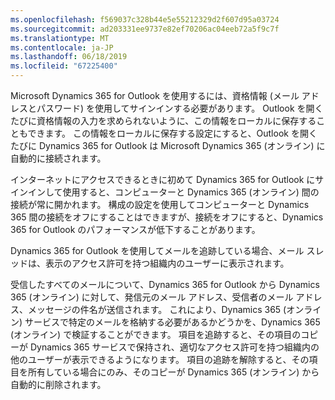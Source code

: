 ```yaml
---
ms.openlocfilehash: f569037c328b44e5e55212329d2f607d95a03724
ms.sourcegitcommit: ad203331ee9737e82ef70206ac04eeb72a5f9c7f
ms.translationtype: MT
ms.contentlocale: ja-JP
ms.lasthandoff: 06/18/2019
ms.locfileid: "67225400"
---
```

Microsoft Dynamics 365 for Outlook を使用するには、資格情報 (メール アドレスとパスワード) を使用してサインインする必要があります。 Outlook を開くたびに資格情報の入力を求められないように、この情報をローカルに保存することもできます。 この情報をローカルに保存する設定にすると、Outlook を開くたびに Dynamics 365 for Outlook は Microsoft Dynamics 365 (オンライン) に自動的に接続されます。  
  
 インターネットにアクセスできるときに初めて Dynamics 365 for Outlook にサインインして使用すると、コンピューターと Dynamics 365 (オンライン) 間の接続が常に開かれます。 構成の設定を使用してコンピューターと Dynamics 365 間の接続をオフにすることはできますが、接続をオフにすると、Dynamics 365 for Outlook のパフォーマンスが低下することがあります。  
  
 Dynamics 365 for Outlook を使用してメールを追跡している場合、メール スレッドは、表示のアクセス許可を持つ組織内のユーザーに表示されます。  
  
受信したすべてのメールについて、Dynamics 365 for Outlook から Dynamics 365 (オンライン) に対して、発信元のメール アドレス、受信者のメール アドレス、メッセージの件名が送信されます。 これにより、Dynamics 365 (オンライン) サービスで特定のメールを格納する必要があるかどうかを、Dynamics 365 (オンライン) で検証することができます。 項目を追跡すると、その項目のコピーが Dynamics 365 サービスで保持され、適切なアクセス許可を持つ組織内の他のユーザーが表示できるようになります。 項目の追跡を解除すると、その項目を所有している場合にのみ、そのコピーが Dynamics 365 (オンライン) から自動的に削除されます。